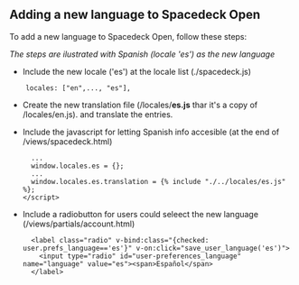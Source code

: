 ## Adding a new language to Spacedeck Open

To add a new language to Spacedeck Open, follow these steps:

*The steps are ilustrated with Spanish (locale 'es') as the new language*

- Include the new locale ('es') at the locale list (./spacedeck.js)
```
    locales: ["en",..., "es"],
```
- Create the new translation file (/locales/**es.js** thar it's a copy of /locales/en.js). and translate the entries.
- Include the javascript for letting Spanish info accesible (at the end of /views/spacedeck.html)

  ```
    ...
    window.locales.es = {};
    ...
    window.locales.es.translation = {% include "./../locales/es.js" %};
  </script>
  ```
- Include a radiobutton for users could seleect the new language (/views/partials/account.html)
  ```
    <label class="radio" v-bind:class="{checked: user.prefs_language=='es'}" v-on:click="save_user_language('es')">
      <input type="radio" id="user-preferences_language" name="language" value="es"><span>Español</span>
    </label>
  ```

